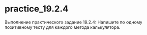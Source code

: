 # practice_19.2.4
Выполнение практического задание 19.2.4:
Напишите по одному позитивному тесту для каждого метода калькулятора.

